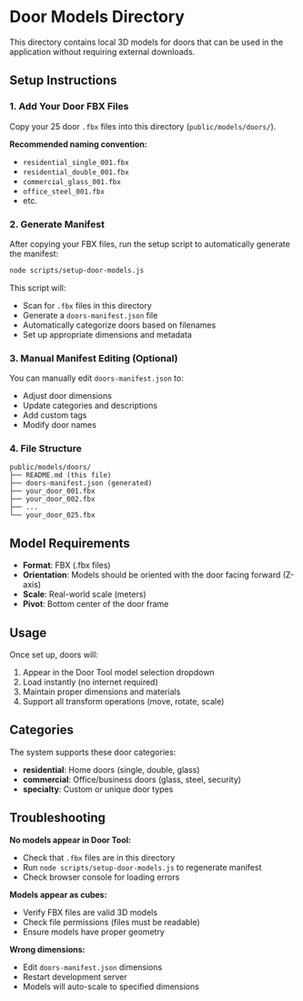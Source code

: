 # Door Models Directory

This directory contains local 3D models for doors that can be used in the application without requiring external downloads.

## Setup Instructions

### 1. Add Your Door FBX Files

Copy your 25 door `.fbx` files into this directory (`public/models/doors/`).

**Recommended naming convention:**
- `residential_single_001.fbx`
- `residential_double_001.fbx`
- `commercial_glass_001.fbx`
- `office_steel_001.fbx`
- etc.

### 2. Generate Manifest

After copying your FBX files, run the setup script to automatically generate the manifest:

```bash
node scripts/setup-door-models.js
```

This script will:
- Scan for `.fbx` files in this directory
- Generate a `doors-manifest.json` file
- Automatically categorize doors based on filenames
- Set up appropriate dimensions and metadata

### 3. Manual Manifest Editing (Optional)

You can manually edit `doors-manifest.json` to:
- Adjust door dimensions
- Update categories and descriptions
- Add custom tags
- Modify door names

### 4. File Structure

```
public/models/doors/
├── README.md (this file)
├── doors-manifest.json (generated)
├── your_door_001.fbx
├── your_door_002.fbx
├── ...
└── your_door_025.fbx
```

## Model Requirements

- **Format**: FBX (.fbx files)
- **Orientation**: Models should be oriented with the door facing forward (Z-axis)
- **Scale**: Real-world scale (meters)
- **Pivot**: Bottom center of the door frame

## Usage

Once set up, doors will:
1. Appear in the Door Tool model selection dropdown
2. Load instantly (no internet required)
3. Maintain proper dimensions and materials
4. Support all transform operations (move, rotate, scale)

## Categories

The system supports these door categories:
- **residential**: Home doors (single, double, glass)
- **commercial**: Office/business doors (glass, steel, security)
- **specialty**: Custom or unique door types

## Troubleshooting

**No models appear in Door Tool:**
- Check that `.fbx` files are in this directory
- Run `node scripts/setup-door-models.js` to regenerate manifest
- Check browser console for loading errors

**Models appear as cubes:**
- Verify FBX files are valid 3D models
- Check file permissions (files must be readable)
- Ensure models have proper geometry

**Wrong dimensions:**
- Edit `doors-manifest.json` dimensions
- Restart development server
- Models will auto-scale to specified dimensions













